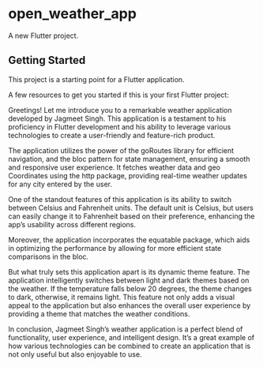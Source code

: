 # open_weather_app

A new Flutter project.

## Getting Started

This project is a starting point for a Flutter application.

A few resources to get you started if this is your first Flutter project:

Greetings! Let me introduce you to a remarkable weather application developed by Jagmeet Singh. This application is a testament to his proficiency in Flutter development and his ability to leverage various technologies to create a user-friendly and feature-rich product.

The application utilizes the power of the goRoutes library for efficient navigation, and the bloc pattern for state management, ensuring a smooth and responsive user experience. It fetches weather data and geo Coordinates using the http package, providing real-time weather updates for any city entered by the user.

One of the standout features of this application is its ability to switch between Celsius and Fahrenheit units. The default unit is Celsius, but users can easily change it to Fahrenheit based on their preference, enhancing the app’s usability across different regions.

Moreover, the application incorporates the equatable package, which aids in optimizing the performance by allowing for more efficient state comparisons in the bloc.

But what truly sets this application apart is its dynamic theme feature. The application intelligently switches between light and dark themes based on the weather. If the temperature falls below 20 degrees, the theme changes to dark, otherwise, it remains light. This feature not only adds a visual appeal to the application but also enhances the overall user experience by providing a theme that matches the weather conditions.

In conclusion, Jagmeet Singh’s weather application is a perfect blend of functionality, user experience, and intelligent design. It’s a great example of how various technologies can be combined to create an application that is not only useful but also enjoyable to use.